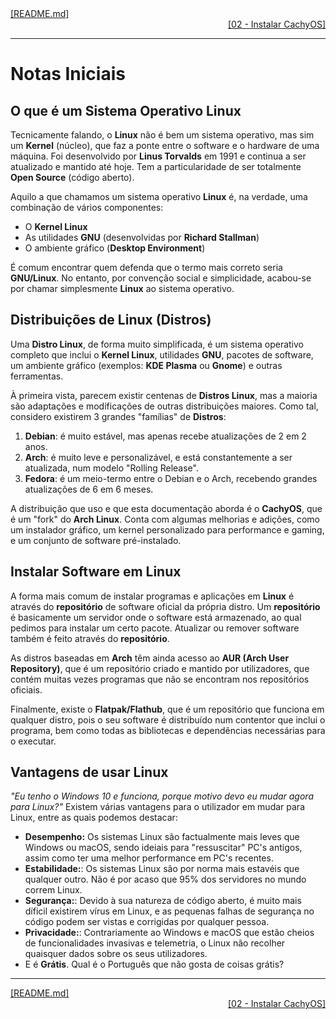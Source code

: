 <div align="left">
  <a href="https://github.com/DarKouto/guia-instalacao-linux-pt-pt/blob/main/README.md">[README.md]</a>
</div>
<div align="right">
  <a href="https://github.com/DarKouto/guia-instalacao-linux-pt-pt/blob/main/02-Instalar-CachyOS.md">[02 - Instalar CachyOS]</a>
</div>
<hr>

# Notas Iniciais

## O que é um Sistema Operativo Linux
Tecnicamente falando, o **Linux** não é bem um sistema operativo, mas sim um **Kernel** (núcleo), que faz a ponte entre o software e o hardware de uma máquina. Foi desenvolvido por **Linus Torvalds** em 1991 e continua a ser atualizado e mantido até hoje. Tem a particularidade de ser totalmente **Open Source** (código aberto).

Aquilo a que chamamos um sistema operativo **Linux** é, na verdade, uma combinação de vários componentes:
- O **Kernel Linux**
- As utilidades **GNU** (desenvolvidas por **Richard Stallman**)
- O ambiente gráfico (**Desktop Environment**)

É comum encontrar quem defenda que o termo mais correto seria **GNU/Linux**. No entanto, por convenção social e simplicidade, acabou-se por chamar simplesmente **Linux** ao sistema operativo.

## Distribuições de Linux (Distros)
Uma **Distro Linux**, de forma muito simplificada, é um sistema operativo completo que inclui o **Kernel Linux**, utilidades **GNU**, pacotes de software, um ambiente gráfico (exemplos: **KDE Plasma** ou **Gnome**) e outras ferramentas.

À primeira vista, parecem existir centenas de **Distros Linux**, mas a maioria são adaptações e modificações de outras distribuições maiores. Como tal, considero existirem 3 grandes "famílias" de **Distros**:
1.  **Debian**: é muito estável, mas apenas recebe atualizações de 2 em 2 anos.
2.  **Arch**: é muito leve e personalizável, e está constantemente a ser atualizada, num modelo "Rolling Release".
3.  **Fedora**: é um meio-termo entre o Debian e o Arch, recebendo grandes atualizações de 6 em 6 meses.

A distribuição que uso e que esta documentação aborda é o **CachyOS**, que é um "fork" do **Arch Linux**. Conta com algumas melhorias e adições, como um instalador gráfico, um kernel personalizado para performance e gaming, e um conjunto de software pré-instalado.

## Instalar Software em Linux
A forma mais comum de instalar programas e aplicações em **Linux** é através do **repositório** de software oficial da própria distro. Um **repositório** é basicamente um servidor onde o software está armazenado, ao qual pedimos para instalar um certo pacote. Atualizar ou remover software também é feito através do **repositório**.

As distros baseadas em **Arch** têm ainda acesso ao **AUR (Arch User Repository)**, que é um repositório criado e mantido por utilizadores, que contém muitas vezes programas que não se encontram nos repositórios oficiais.

Finalmente, existe o **Flatpak/Flathub**, que é um repositório que funciona em qualquer distro, pois o seu software é distribuído num contentor que inclui o programa, bem como todas as bibliotecas e dependências necessárias para o executar.

## Vantagens de usar Linux
*"Eu tenho o Windows 10 e funciona, porque motivo devo eu mudar agora para Linux?"* Existem várias vantagens para o utilizador em mudar para Linux, entre as quais podemos destacar:
- **Desempenho:** Os sistemas Linux são factualmente mais leves que Windows ou macOS, sendo ideiais para "ressuscitar" PC's antigos, assim como ter uma melhor performance em PC's recentes.
- **Estabilidade:**: Os sistemas Linux são por norma mais estavéis que qualquer outro. Não é por acaso que 95% dos servidores no mundo correm Linux.
- **Segurança:**: Devido à sua natureza de código aberto, é muito mais díficil existirem vírus em Linux, e as pequenas falhas de segurança no código podem ser vistas e corrigidas por qualquer pessoa.
- **Privacidade:**: Contrariamente ao Windows e macOS que estão cheios de funcionalidades invasivas e telemetria, o Linux não recolher quaisquer dados sobre os seus utilizadores.
- E é **Grátis**. Qual é o Português que não gosta de coisas grátis?

<hr>
<div align="left">
  <a href="https://github.com/DarKouto/guia-instalacao-linux-pt-pt/blob/main/README.md">[README.md]</a>
</div>
<div align="right">
  <a href="https://github.com/DarKouto/guia-instalacao-linux-pt-pt/blob/main/02-Instalar-CachyOS.md">[02 - Instalar CachyOS]</a>
</div>
